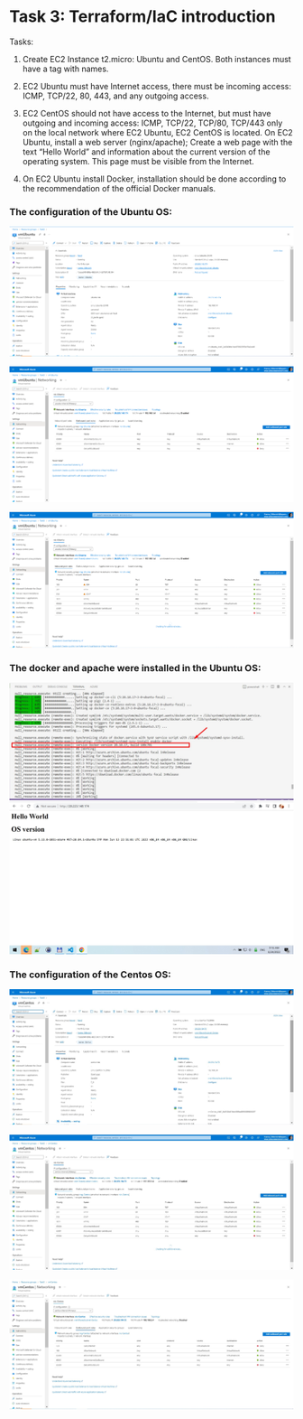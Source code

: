 # Task 3: Terraform/IaC introduction #

Tasks:
1. Create EC2 Instance t2.micro: Ubuntu and CentOS. Both instances must have a tag with names. 

2. EC2 Ubuntu must have Internet access, there must be incoming access: ICMP, TCP/22, 80, 443, and any outgoing access. 

3. EC2 CentOS should not have access to the Internet, but must have outgoing and incoming access: ICMP, TCP/22, TCP/80, TCP/443 only on the local network where EC2 Ubuntu, EC2 CentOS is located.  On EC2 Ubuntu, install a web server (nginx/apache); Create a web page with the text “Hello World” and information about the current version of the operating system. This page must be visible from the Internet. 

4. On EC2 Ubuntu install Docker, installation should be done according to the recommendation of the official Docker manuals.

### The configuration of the Ubuntu OS: ###

![serverUbuntu1](./images/Screenshot_3.jpg)

![serverUbuntu2](./images/Screenshot_2.jpg)

![serverUbintu3](./images/Screenshot_1.jpg)

### The docker and apache were installed in the  Ubuntu OS: ###
![docker](./images/Screenshot_7.jpg)
![apache](./images/Screenshot_8.jpg)
### The configuration of the Centos OS: ###

![serverCentos1](./images/Screenshot_4.jpg)

![serverCentos1](./images/Screenshot_5.jpg)

![serverCentos1](./images/Screenshot_6.jpg)